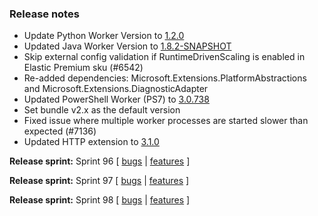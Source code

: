 ### Release notes
<!-- Please add your release notes in the following format:
- My change description (#PR)
-->
- Update Python Worker Version to [1.2.0](https://github.com/Azure/azure-functions-python-worker/releases/tag/1.2.0)
- Updated Java Worker Version to [1.8.2-SNAPSHOT](https://github.com/Azure/azure-functions-java-worker/releases/tag/1.8.2-SNAPSHOT)
- Skip external config validation if RuntimeDrivenScaling is enabled in Elastic Premium sku (#6542)
- Re-added dependencies: Microsoft.Extensions.PlatformAbstractions and Microsoft.Extensions.DiagnosticAdapter
- Updated PowerShell Worker (PS7) to [3.0.738](https://github.com/Azure/azure-functions-powershell-worker/releases/tag/v3.0.738)
- Set bundle v2.x as the default version
- Fixed issue where multiple worker processes are started slower than expected (#7136)
- Updated HTTP extension to [3.1.0](https://github.com/Azure/azure-webjobs-sdk-extensions/releases/tag/http-v3.1.0)

**Release sprint:** Sprint 96
[ [bugs](https://github.com/Azure/azure-functions-host/issues?q=is%3Aissue+milestone%3A%22Functions+Sprint+96%22+label%3Abug+is%3Aclosed) | [features](https://github.com/Azure/azure-functions-host/issues?q=is%3Aissue+milestone%3A%22Functions+Sprint+96%22+label%3Afeature+is%3Aclosed) ]

**Release sprint:** Sprint 97
[ [bugs](https://github.com/Azure/azure-functions-host/issues?q=is%3Aissue+milestone%3A%22Functions+Sprint+97%22+label%3Abug+is%3Aclosed) | [features](https://github.com/Azure/azure-functions-host/issues?q=is%3Aissue+milestone%3A%22Functions+Sprint+97%22+label%3Afeature+is%3Aclosed) ]

**Release sprint:** Sprint 98
[ [bugs](https://github.com/Azure/azure-functions-host/issues?q=is%3Aissue+milestone%3A%22Functions+Sprint+98%22+label%3Abug+is%3Aclosed) | [features](https://github.com/Azure/azure-functions-host/issues?q=is%3Aissue+milestone%3A%22Functions+Sprint+98%22+label%3Afeature+is%3Aclosed) ]
